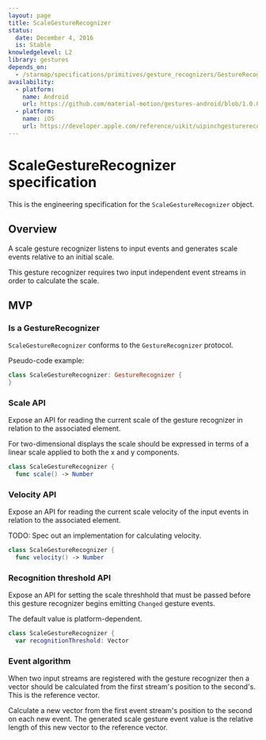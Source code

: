 ```yaml
---
layout: page
title: ScaleGestureRecognizer
status:
  date: December 4, 2016
  is: Stable
knowledgelevel: L2
library: gestures
depends_on:
  - /starmap/specifications/primitives/gesture_recognizers/GestureRecognizer
availability:
  - platform:
    name: Android
    url: https://github.com/material-motion/gestures-android/blob/1.0.0/library/src/main/java/com/google/android/material/motion/gestures/ScaleGestureRecognizer.java
  - platform:
    name: iOS
    url: https://developer.apple.com/reference/uikit/uipinchgesturerecognizer
---
```


# ScaleGestureRecognizer specification

This is the engineering specification for the `ScaleGestureRecognizer` object.

## Overview

A scale gesture recognizer listens to input events and generates scale events relative to an initial
scale.

This gesture recognizer requires two input independent event streams in order to calculate the
scale.

## MVP

### Is a GestureRecognizer

`ScaleGestureRecognizer` conforms to the `GestureRecognizer` protocol.

Pseudo-code example:

```swift
class ScaleGestureRecognizer: GestureRecognizer {
}
```

### Scale API

Expose an API for reading the current scale of the gesture recognizer in relation to the
associated element.

For two-dimensional displays the scale should be expressed in terms of a linear scale applied to
both the x and y components.

```swift
class ScaleGestureRecognizer {
  func scale() -> Number
```

### Velocity API

Expose an API for reading the current scale velocity of the input events in relation to the
associated element.

TODO: Spec out an implementation for calculating velocity.

```swift
class ScaleGestureRecognizer {
  func velocity() -> Number
```

### Recognition threshold API

Expose an API for setting the scale threshhold that must be passed before this gesture recognizer
begins emitting `Changed` gesture events.

The default value is platform-dependent.

```swift
class ScaleGestureRecognizer {
  var recognitionThreshold: Vector
```

### Event algorithm

When two input streams are registered with the gesture recognizer then a vector should be calculated
from the first stream's position to the second's. This is the reference vector.

Calculate a new vector from the first event stream's position to the second on each new event. The
generated scale gesture event value is the relative length of this new vector to the reference
vector.
